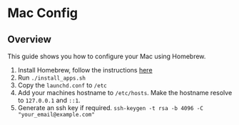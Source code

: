# Mac Config

## Overview

This guide shows you how to configure your Mac using Homebrew.

1. Install Homebrew, follow the instructions [here](http://brew.sh/)
2. Run ```./install_apps.sh```
3. Copy the `launchd.conf` to `/etc`
4. Add your machines hostname to `/etc/hosts`. Make the hostname resolve to `127.0.0.1` and `::1`.
5. Generate an ssh key if required. ```ssh-keygen -t rsa -b 4096 -C "your_email@example.com"```
